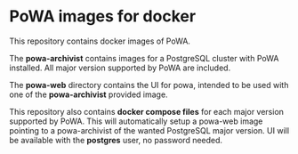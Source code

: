 PoWA images for docker
======================

This repository contains docker images of PoWA.

The **powa-archivist** contains images for a PostgreSQL cluster with PoWA
installed. All major version supported by PoWA are included.

The **powa-web** directory contains the UI for powa, intended to be used with
one of the **powa-archivist** provided image.

This repository also contains **docker compose files** for each major version
supported by PoWA.  This will automatically setup a powa-web image pointing to
a powa-archivist of the wanted PostgreSQL major version.  UI will be available
with the **postgres** user, no password needed.
